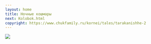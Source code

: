 ```yaml
---
layout: home
title: Ночные кошмары
next: Kolobok.html
copyright: https://www.chukfamily.ru/kornei/tales/tarakanishhe-2
---
```


[![](https://moses.lamourism.com/mossad/%D0%90%D0%A5%D0%9C%D0%90%D0%A2-%D0%A1%D0%98%D0%9B%D0%90.jpg)](Habib69.html)
